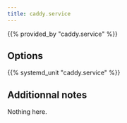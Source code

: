 ```yaml
---
title: caddy.service
---
```


{{% provided_by "caddy.service" %}}

## Options

{{% systemd_unit "caddy.service" %}}

## Additionnal notes

Nothing here.